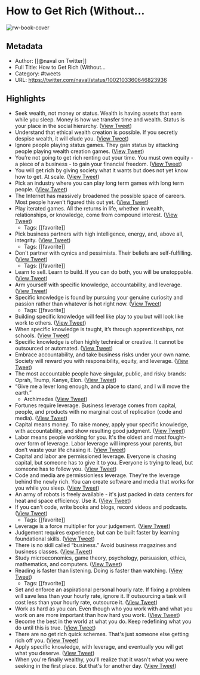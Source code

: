 # How to Get Rich (Without...

![rw-book-cover](https://pbs.twimg.com/profile_images/1256841238298292232/ycqwaMI2.jpg)

## Metadata
- Author: [[@naval on Twitter]]
- Full Title: How to Get Rich (Without...
- Category: #tweets
- URL: https://twitter.com/naval/status/1002103360646823936

## Highlights
- Seek wealth, not money or status. Wealth is having assets that earn while you sleep. Money is how we transfer time and wealth. Status is your place in the social hierarchy. ([View Tweet](https://twitter.com/naval/status/1002103497725173760))
- Understand that ethical wealth creation is possible. If you secretly despise wealth, it will elude you. ([View Tweet](https://twitter.com/naval/status/1002103559276478464))
- Ignore people playing status games. They gain status by attacking people playing wealth creation games. ([View Tweet](https://twitter.com/naval/status/1002103627387813888))
- You’re not going to get rich renting out your time. You must own equity - a piece of a business - to gain your financial freedom. ([View Tweet](https://twitter.com/naval/status/1002103670400417792))
- You will get rich by giving society what it wants but does not yet know how to get. At scale. ([View Tweet](https://twitter.com/naval/status/1002103723848450049))
- Pick an industry where you can play long term games with long term people. ([View Tweet](https://twitter.com/naval/status/1002103770518441989))
- The Internet has massively broadened the possible space of careers. Most people haven't figured this out yet. ([View Tweet](https://twitter.com/naval/status/1002103832879419392))
- Play iterated games. All the returns in life, whether in wealth, relationships, or knowledge, come from compound interest. ([View Tweet](https://twitter.com/naval/status/1002103908947263488))
    - Tags: [[favorite]] 
- Pick business partners with high intelligence, energy, and, above all, integrity. ([View Tweet](https://twitter.com/naval/status/1002103969781448704))
    - Tags: [[favorite]] 
- Don't partner with cynics and pessimists. Their beliefs are self-fulfilling. ([View Tweet](https://twitter.com/naval/status/1002104083694501890))
    - Tags: [[favorite]] 
- Learn to sell. Learn to build. If you can do both, you will be unstoppable. ([View Tweet](https://twitter.com/naval/status/1002104154737684480))
- Arm yourself with specific knowledge, accountability, and leverage. ([View Tweet](https://twitter.com/naval/status/1002104865919664128))
- Specific knowledge is found by pursuing your genuine curiosity and passion rather than whatever is hot right now. ([View Tweet](https://twitter.com/naval/status/1002105081855016961))
    - Tags: [[favorite]] 
- Building specific knowledge will feel like play to you but will look like work to others. ([View Tweet](https://twitter.com/naval/status/1002105148733206528))
- When specific knowledge is taught, it’s through apprenticeships, not schools. ([View Tweet](https://twitter.com/naval/status/1002105194170085376))
- Specific knowledge is often highly technical or creative. It cannot be outsourced or automated. ([View Tweet](https://twitter.com/naval/status/1002105243767787520))
- Embrace accountability, and take business risks under your own name. Society will reward you with responsibility, equity, and leverage. ([View Tweet](https://twitter.com/naval/status/1002105652792066048))
- The most accountable people have singular, public, and risky brands: Oprah, Trump, Kanye, Elon. ([View Tweet](https://twitter.com/naval/status/1002105838713028609))
- “Give me a lever long enough, and a place to stand, and I will move the earth.” 
  - Archimedes ([View Tweet](https://twitter.com/naval/status/1002106224123432960))
- Fortunes require leverage. Business leverage comes from capital, people, and products with no marginal cost of replication (code and media). ([View Tweet](https://twitter.com/naval/status/1002106317064949763))
- Capital means money. To raise money, apply your specific knowledge, with accountability, and show resulting good judgment. ([View Tweet](https://twitter.com/naval/status/1002106623639212032))
- Labor means people working for you. It's the oldest and most fought-over form of leverage. Labor leverage will impress your parents, but don’t waste your life chasing it. ([View Tweet](https://twitter.com/naval/status/1002106698889183234))
- Capital and labor are permissioned leverage. Everyone is chasing capital, but someone has to give it to you. Everyone is trying to lead, but someone has to follow you. ([View Tweet](https://twitter.com/naval/status/1002106775036874752))
- Code and media are permissionless leverage. They're the leverage behind the newly rich. You can create software and media that works for you while you sleep. ([View Tweet](https://twitter.com/naval/status/1002106893265920000))
- An army of robots is freely available - it's just packed in data centers for heat and space efficiency. Use it. ([View Tweet](https://twitter.com/naval/status/1002106977273565184))
- If you can't code, write books and blogs, record videos and podcasts. ([View Tweet](https://twitter.com/naval/status/1002107377598873600))
    - Tags: [[favorite]] 
- Leverage is a force multiplier for your judgement. ([View Tweet](https://twitter.com/naval/status/1002107570692112384))
- Judgement requires experience, but can be built faster by learning foundational skills. ([View Tweet](https://twitter.com/naval/status/1002107679353942016))
- There is no skill called “business.” Avoid business magazines and business classes. ([View Tweet](https://twitter.com/naval/status/1002107808202960896))
- Study microeconomics, game theory, psychology, persuasion, ethics, mathematics, and computers. ([View Tweet](https://twitter.com/naval/status/1002107869209096192))
- Reading is faster than listening. Doing is faster than watching. ([View Tweet](https://twitter.com/naval/status/1002107992018333696))
    - Tags: [[favorite]] 
- Set and enforce an aspirational personal hourly rate. If fixing a problem will save less than your hourly rate, ignore it. If outsourcing a task will cost less than your hourly rate, outsource it. ([View Tweet](https://twitter.com/naval/status/1002108599399661568))
- Work as hard as you can. Even though who you work with and what you work on are more important than how hard you work. ([View Tweet](https://twitter.com/naval/status/1002108800457883650))
- Become the best in the world at what you do. Keep redefining what you do until this is true. ([View Tweet](https://twitter.com/naval/status/1002108897551773697))
- There are no get rich quick schemes. That's just someone else getting rich off you. ([View Tweet](https://twitter.com/naval/status/1002109022420451328))
- Apply specific knowledge, with leverage, and eventually you will get what you deserve. ([View Tweet](https://twitter.com/naval/status/1002109380706250752))
- When you're finally wealthy, you'll realize that it wasn't what you were seeking in the first place. But that's for another day. ([View Tweet](https://twitter.com/naval/status/1002109558058237953))
